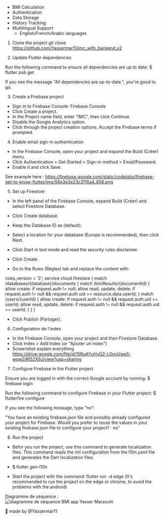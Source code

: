  - BMI Calculation
 - Authentication
 - Data Storage
 - History Tracking
 - Multilingual Support
    - English/French/Arabic languages

1) Clone the project
git clone https://github.com/Yassermar11/imc_with_backend_v2

2) Update Flutter dependencies

Run the following command to ensure all dependencies are up to date:
$ flutter pub get

If you see the message "All dependencies are up-to-date.", you're good to go.

3) Create a Firebase project
 - Sign in to Firebase Console: Firebase Console
 - Click Create a project.
 - In the Project name field, enter "IMC", then click Continue.
 - Disable the Google Analytics option.
 - Click through the project creation options. Accept the Firebase terms if prompted.

4) Enable email sign-in authentication
 - In the Firebase Console, open your project and expand the Build (Créer) menu.
 - Click Authentication > Get Started > Sign-in method > Email/Password.
 - Enable it and click Save.

See example here : https://firebase.google.com/static/codelabs/firebase-get-to-know-flutter/img/58e3e3e23c2f16a4_856.png

5) Set up Firestore
 - In the left panel of the Firebase Console, expand Build (Créer) and select Firestore Database.
 - Click Create database.
 - Keep the Database ID as (default).
 - Select a location for your database (Europe is recommended), then click Next.
 - Click Start in test mode and read the security rules disclaimer.
 - Click Create.

 - Go to the Rules (Règles) tab and replace the content with:

rules_version = '2';
service cloud.firestore {
  match /databases/{database}/documents {
    match /bmiResults/{documentId} {
      allow create: if request.auth != null;
      allow read, update, delete: if request.auth != null && 
                                   request.auth.uid == resource.data.userId;
    }
    match /users/{userId} {
      allow create: if request.auth != null && request.auth.uid == userId;
      allow read, update, delete: if request.auth != null && 
                                   request.auth.uid == userId;
    }
  }
}

 - Click Publish (Partager).
6) Configuration de l'index
 - In the Firebase Console, open your project and then Firestore Database.
 - Click Index > Add Index (or "Ajouter un index")
 - Screenshot explain everything https://drive.google.com/file/d/15RuAYuHvQ2-L0qvUgw5-wqwZiRf52X9J/view?usp=sharing

7) Configure Firebase in the Flutter project

Ensure you are logged in with the correct Google account by running:
$ firebase login

Run the following command to configure Firebase in your Flutter project:
$ flutterfire configure

If you see the following message, type "no":

"You have an existing firebase.json file and possibly already configured your project for Firebase.
Would you prefer to reuse the values in your existing firebase.json file to configure your project? · no"

8) Run the project
- Befor you run the project, use this command to generate localization files. This command reads the intl configuration from the l10n.yaml file and generates the Dart localization files.
- $ flutter gen-l10n

- Start the project with the command:
flutter run -d edge (It's recommended to run the project on the edge or chrome, to avoid the problems with the android)

Diagramme de séquence : 
![diagramme de séquence BMI app Yasser Marzouhi](https://github.com/user-attachments/assets/4a3c2022-a171-4e88-be49-34616bcd9e92)

📌 made by @Yassermar11


